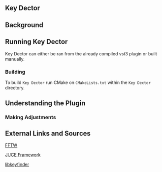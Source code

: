 ## Key Dector

## Background

## Running Key Dector
Key Dector can either be ran from the already compiled vst3 plugin or built manually.

### Building
To build `Key Dector` run CMake on `CMakeLists.txt` within the `Key Dector` directory.

## Understanding the Plugin

### Making Adjustments

## External Links and Sources
[FFTW](http://www.fftw.org)

[JUCE Framework](https://juce.com/)

[libkeyfinder](https://github.com/mixxxdj/libkeyfinder)
